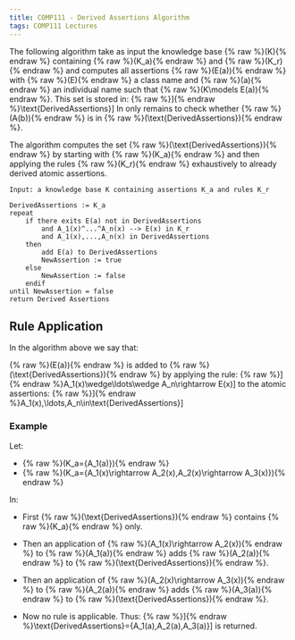 ```yaml
---
title: COMP111 - Derived Assertions Algorithm
tags: COMP111 Lectures
---
```

The following algorithm take as input the knowledge base {% raw %}\(K\){% endraw %} containing {% raw %}\(K_a\){% endraw %} and {% raw %}\(K_r\){% endraw %} and computes all assertions {% raw %}\(E(a)\){% endraw %} with {% raw %}\(E\){% endraw %} a class name and {% raw %}\(a\){% endraw %} an individual name such that {% raw %}\(K\models E(a)\){% endraw %}. This set is stored in: {% raw %}\]{% endraw %}\text{DerivedAssertions}\] In only remains to check whether {% raw %}\(A(b)\){% endraw %} is in {% raw %}\(\text{DerivedAssertions}\){% endraw %}. 

The algorithm computes the set {% raw %}\(\text{DerivedAssertions}\){% endraw %} by starting with {% raw %}\(K_a\){% endraw %} and then applying the rules {% raw %}\(K_r\){% endraw %} exhaustively to already derived atomic assertions.

```
Input: a knowledge base K containing assertions K_a and rules K_r
	
DerivedAssertions := K_a
repeat
	if there exits E(a) not in DerivedAssertions
		and A_1(x)^...^A_n(x) --> E(x) in K_r
		and A_1(x),...,A_n(x) in DerivedAssertions
	then 
		add E(a) to DerivedAssertions
		NewAssertion := true
	else 
		NewAssertion := false
	endif
until NewAssertion = false
return Derived Assertions
```

## Rule Application
In the algorithm above we say that:

{% raw %}\(E(a)\){% endraw %} is added to {% raw %}\(\text{DerivedAssertions}\){% endraw %} by applying the rule:
{% raw %}\]{% endraw %}A_1(x)\wedge\ldots\wedge A_n\rightarrow E(x)\]
to the atomic assertions:
{% raw %}\]{% endraw %}A_1(x),\ldots,A_n\in\text{DerivedAssertions}\]

### Example
Let:

* {% raw %}\(K_a=\{A_1(a)\}\){% endraw %}
* {% raw %}\(K_a=\{A_1(x)\rightarrow A_2(x),A_2(x)\rightarrow A_3(x)\}\){% endraw %}

In:

* First {% raw %}\(\text{DerivedAssertions}\){% endraw %} contains {% raw %}\(K_a\){% endraw %} only.

* Then an application of {% raw %}\(A_1(x)\rightarrow A_2(x)\){% endraw %} to {% raw %}\(A_1(a)\){% endraw %} adds {% raw %}\(A_2(a)\){% endraw %} to {% raw %}\(\text{DerivedAssertions}\){% endraw %}.

* Then an application of {% raw %}\(A_2(x)\rightarrow A_3(x)\){% endraw %} to {% raw %}\(A_2(a)\){% endraw %} adds {% raw %}\(A_3(a)\){% endraw %} to {% raw %}\(\text{DerivedAssertions}\){% endraw %}.

* Now no rule is applicable. Thus:
{% raw %}\]{% endraw %}\text{DerivedAssertions}=\{A_1(a),A_2(a),A_3(a)\}\]
is returned.
